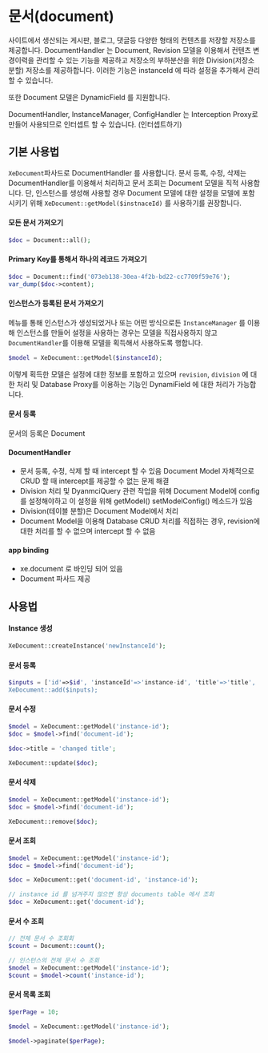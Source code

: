 # 문서(document)

사이트에서 생산되는 게시판, 블로그, 댓글등 다양한 형태의 컨텐츠를 저장할 저장소를 제공합니다. 
DocumentHandler 는 Document, Revision 모델을 이용해서 컨텐츠 변경이력을 관리할 수 있는 기능을 제공하고 저장소의 부하분산을 위한 Division(저장소 분할) 저장소를 제공하합니다. 이러한 기능은 instanceId 에 따라 설정을 추가해서 관리할 수 있습니다.

또한 Document 모델은 DynamicField 를 지원합니다.

DocumentHandler, InstanceManager, ConfigHandler 는 Interception Proxy로 만들어 사용되므로 인터셉트 할 수 있습니다. (인터셉트하기)

## 기본 사용법
`XeDocument`파사드로 DocumentHandler 를 사용합니다. 문서 등록, 수정, 삭제는 DocumentHandler를 이용해서 처리하고 문서 조회는 Document 모델을 직적 사용합니다. 
단, 인스턴스를 생성해 사용할 경우 Document 모델에 대한 설정을 모델에 포함시키기 위해  `XeDocument::getModel($instnaceId)` 를 사용하기를 권장합니다.

#### 모든 문서 가져오기
```php
$doc = Document::all();
```

#### Primary Key를 통해서 하나의 레코드 가져오기
```php
$doc = Document::find('073eb138-30ea-4f2b-bd22-cc7709f59e76');
var_dump($doc->content);
```

#### 인스턴스가 등록된 문서 가져오기
메뉴를 통해 인스턴스가 생성되었거나 또는 어떤 방식으로든 `InstanceManager` 를 이용해 인스턴스를 만들어 설정을 사용하는 경우는 모델을 직접사용하지 않고 `DocumentHandler`를 이용해 모델을 획득해서 사용하도록 행합니다.

```php
$model = XeDocument::getModel($instanceId);
```
이렇게 획득한 모델은 설정에 대한 정보를 포함하고 있으며 `revision`, `division` 에 대한 처리 및 Database Proxy를 이용하는 기능인 DynamiField 에 대한 처리가 가능합니다.


#### 문서 등록
문서의 등록은 Document

#### DocumentHandler

* 문서 등록, 수정, 삭제 할 때 intercept 할 수 있음 Document Model 자체적으로 CRUD 할 때 intercept를 제공할 수 없는 문제 해결
* Division 처리 및 DyanmciQuery 관련 작업을 위해 Document Model에 config를 설정해야하고 이 설정을 위해 getModel() setModelConfig() 메소드가 있음
* Division(테이블 분할)은 Document Model에서 처리
* Document Model을 이용해 Database CRUD 처리를 직접하는 경우, revision에 대한 처리를 할 수 없으며 intercept 할 수 없음

#### app binding

* xe.document 로 바인딩 되어 있음
* Document 파사드 제공

## 사용법

#### Instance 생성

```php
XeDocument::createInstance('newInstanceId');
```

#### 문서 등록

```php
$inputs = ['id'=>$id', 'instanceId'=>'instance-id', 'title'=>'title', 'content'=>'content' ...];
XeDocument::add($inputs);
```

#### 문서 수정

```php
$model = XeDocument::getModel('instance-id');
$doc = $model->find('document-id');

$doc->title = 'changed title';

XeDocument::update($doc);
```

#### 문서 삭제

```php
$model = XeDocument::getModel('instance-id');
$doc = $model->find('document-id');

XeDocument::remove($doc);
```

#### 문서 조회

```php
$model = XeDocument::getModel('instance-id');
$doc = $model->find('document-id');

$doc = XeDocument::get('document-id', 'instance-id');

// instance id 를 넘겨주지 않으면 항상 documents table 에서 조회
$doc = XeDocument::get('document-id');
```

#### 문서 수 조회

```php
// 전체 문서 수 조회회
$count = Document::count();

// 인스턴스의 전체 문서 수 조회
$model = XeDocument::getModel('instance-id');
$count = $model->count('instance-id');
```

#### 문서 목록 조회

```php
$perPage = 10;

$model = XeDocument::getModel('instance-id');

$model->paginate($perPage);
```